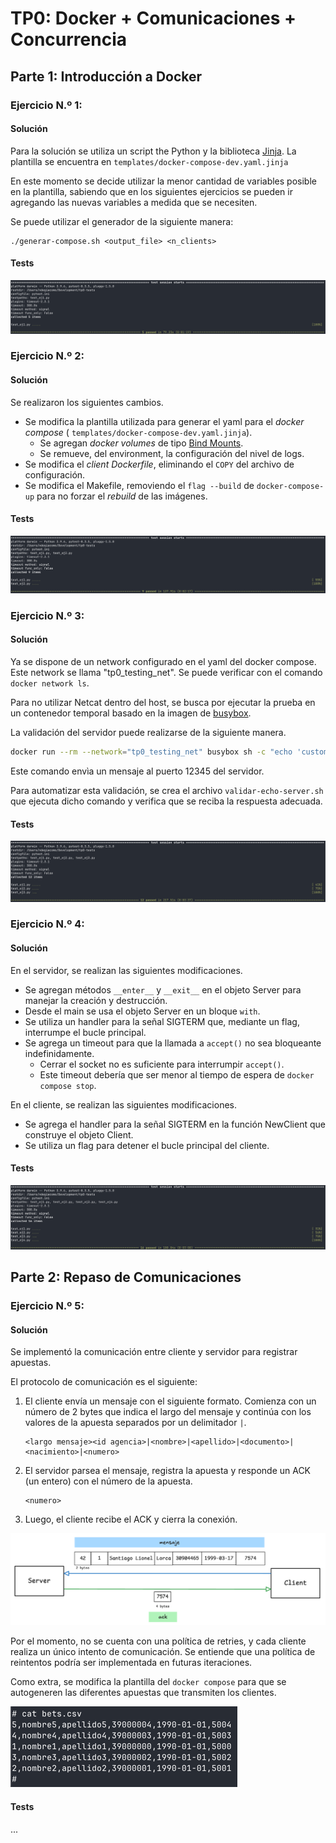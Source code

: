 # TP0: Docker + Comunicaciones + Concurrencia

## Parte 1: Introducción a Docker

### Ejercicio N.º 1:

#### Solución

Para la solución se utiliza un script the Python y la biblioteca [Jinja](https://jinja.palletsprojects.com/en/stable/).
La plantilla se encuentra en `templates/docker-compose-dev.yaml.jinja`

En este momento se decide utilizar la menor cantidad de variables posible en la plantilla, sabiendo que en los
siguientes ejercicios se pueden ir agregando las nuevas variables a medida que se necesiten.

Se puede utilizar el generador de la siguiente manera:

```
./generar-compose.sh <output_file> <n_clients>
```

#### Tests

![img.png](.assets/ej1-tests.png)

### Ejercicio N.º 2:

#### Solución

Se realizaron los siguientes cambios.

- Se modifica la plantilla utilizada para generar el yaml para el _docker compose_ (
  `templates/docker-compose-dev.yaml.jinja`).
    - Se agregan _docker volumes_ de tipo [Bind Mounts](https://docs.docker.com/engine/storage/bind-mounts/).
    - Se remueve, del environment, la configuración del nivel de logs.
- Se modifica el _client Dockerfile_, eliminando el `COPY` del archivo de configuración.
- Se modifica el Makefile, removiendo el `flag --build` de `docker-compose-up` para no forzar el _rebuild_ de las
  imágenes.

#### Tests

![img.png](.assets/ej2-tests.png)

### Ejercicio N.º 3:

#### Solución

Ya se dispone de un network configurado en el yaml del docker compose. Este network se llama "tp0_testing_net". Se
puede verificar con el comando `docker network ls`.

Para no utilizar Netcat dentro del host, se busca por ejecutar la prueba en un contenedor temporal basado en la imagen
de [busybox](https://hub.docker.com/_/busybox).

La validación del servidor puede realizarse de la siguiente manera.

```bash
docker run --rm --network="tp0_testing_net" busybox sh -c "echo 'custom message' | nc server 12345"
```

Este comando envìa un mensaje al puerto 12345 del servidor.

Para automatizar esta validación, se crea el archivo `validar-echo-server.sh` que ejecuta dicho comando y verifica que
se reciba la respuesta adecuada.

#### Tests

![img.png](.assets/ej3-tests.png)

### Ejercicio N.º 4:

#### Solución

En el servidor, se realizan las siguientes modificaciones.

- Se agregan métodos `__enter__` y `__exit__` en el objeto Server para manejar la creación y destrucción.
- Desde el main se usa el objeto Server en un bloque `with`.
- Se utiliza un handler para la señal SIGTERM que, mediante un flag, interrumpe el bucle principal.
- Se agrega un timeout para que la llamada a `accept()` no sea bloqueante indefinidamente.
    - Cerrar el socket no es suficiente para interrumpir `accept()`.
    - Este timeout debería que ser menor al tiempo de espera de `docker compose stop`.

En el cliente, se realizan las siguientes modificaciones.

- Se agrega el handler para la señal SIGTERM en la función NewClient que construye el objeto Client.
- Se utiliza un flag para detener el bucle principal del cliente.

#### Tests

![img.png](.assets/ej4-tests.png)

## Parte 2: Repaso de Comunicaciones

### Ejercicio N.º 5:

#### Solución

Se implementó la comunicación entre cliente y servidor para registrar apuestas.

El protocolo de comunicación es el siguiente:

1. El cliente envía un mensaje con el siguiente formato. Comienza con un número de 2 bytes que indica el largo del
   mensaje y continúa con los valores de la apuesta separados por un delimitador `|`.
    ```
    <largo mensaje><id agencia>|<nombre>|<apellido>|<documento>|<nacimiento>|<numero>
    ```
2. El servidor parsea el mensaje, registra la apuesta y responde un ACK (un entero) con el número de la apuesta.
    ```
    <numero>
    ```
3. Luego, el cliente recibe el ACK y cierra la conexión.

![img.png](.assets/ej5-protocol.png)

Por el momento, no se cuenta con una política de retries, y cada cliente realiza un único intento de comunicación. Se
entiende que una política de reintentos podría ser implementada en futuras iteraciones.

Como extra, se modifica la plantilla del `docker compose` para que se autogeneren las diferentes apuestas que
transmiten los clientes.

![img.png](.assets/ej5-csv.png)

#### Tests

...
